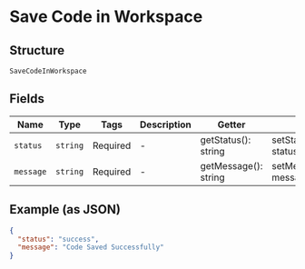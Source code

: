 
# Save Code in Workspace

## Structure

`SaveCodeInWorkspace`

## Fields

| Name | Type | Tags | Description | Getter | Setter |
|  --- | --- | --- | --- | --- | --- |
| `status` | `string` | Required | - | getStatus(): string | setStatus(string status): void |
| `message` | `string` | Required | - | getMessage(): string | setMessage(string message): void |

## Example (as JSON)

```json
{
  "status": "success",
  "message": "Code Saved Successfully"
}
```

